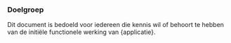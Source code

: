 ### Doelgroep

Dit document is bedoeld voor iedereen die kennis wil of behoort te hebben van de initiële functionele werking van {applicatie}. 
